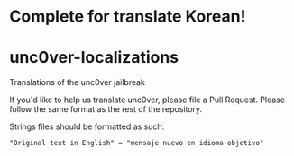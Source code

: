 # Complete for translate Korean!
# unc0ver-localizations
Translations of the unc0ver jailbreak

If you'd like to help us translate unc0ver, please file a Pull Request. Please follow the same format as the rest of the repository.


Strings files should be formatted as such:

```
"Original text in English" = "mensaje nuevo en idioma objetivo"
```
